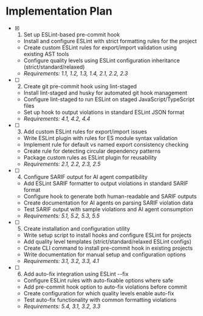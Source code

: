 # Implementation Plan

- [x] 1. Set up ESLint-based pre-commit hook
  - Install and configure ESLint with strict formatting rules for the project
  - Create custom ESLint rules for export/import validation using existing AST tools
  - Configure quality levels using ESLint configuration inheritance (strict/standard/relaxed)
  - _Requirements: 1.1, 1.2, 1.3, 1.4, 2.1, 2.2, 2.3_

- [ ] 2. Create git pre-commit hook using lint-staged
  - Install lint-staged and husky for automated git hook management
  - Configure lint-staged to run ESLint on staged JavaScript/TypeScript files
  - Set up hook to output violations in standard ESLint JSON format
  - _Requirements: 4.1, 4.2, 4.4_

- [ ] 3. Add custom ESLint rules for export/import issues
  - Write ESLint plugin with rules for ES module syntax validation
  - Implement rule for default vs named export consistency checking
  - Create rule for detecting circular dependency patterns
  - Package custom rules as ESLint plugin for reusability
  - _Requirements: 2.1, 2.2, 2.3, 2.5_

- [ ] 4. Configure SARIF output for AI agent compatibility
  - Add ESLint SARIF formatter to output violations in standard SARIF format
  - Configure hook to generate both human-readable and SARIF outputs
  - Create documentation for AI agents on parsing SARIF violation data
  - Test SARIF output with sample violations and AI agent consumption
  - _Requirements: 5.1, 5.2, 5.3, 5.5_

- [ ] 5. Create installation and configuration utility
  - Write setup script to install hooks and configure ESLint for projects
  - Add quality level templates (strict/standard/relaxed ESLint configs)
  - Create CLI command to install pre-commit hook in existing projects
  - Write documentation for manual setup and configuration options
  - _Requirements: 3.1, 3.2, 3.3, 4.1_

- [ ] 6. Add auto-fix integration using ESLint --fix
  - Configure ESLint rules with auto-fixable options where safe
  - Add pre-commit hook option to auto-fix violations before commit
  - Create configuration for which quality levels enable auto-fix
  - Test auto-fix functionality with common formatting violations
  - _Requirements: 5.4, 3.1, 3.2, 3.3_